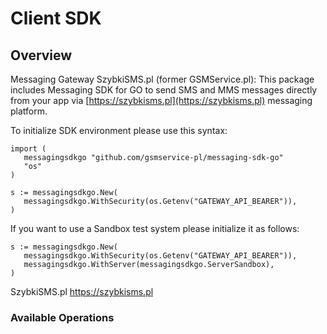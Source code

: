 # Client SDK

## Overview

Messaging Gateway SzybkiSMS.pl (former GSMService.pl): This package includes Messaging SDK for GO to send SMS and MMS messages directly from your app via [https://szybkisms.pl](https://szybkisms.pl) messaging platform.

To initialize SDK environment please use this syntax:

```
import (
   messagingsdkgo "github.com/gsmservice-pl/messaging-sdk-go"
   "os"
)

s := messagingsdkgo.New(
   messagingsdkgo.WithSecurity(os.Getenv("GATEWAY_API_BEARER")),
)
```

If you want to use a Sandbox test system please initialize it as follows:

```
s := messagingsdkgo.New(
   messagingsdkgo.WithSecurity(os.Getenv("GATEWAY_API_BEARER")),
   messagingsdkgo.WithServer(messagingsdkgo.ServerSandbox),
)
```

SzybkiSMS.pl
<https://szybkisms.pl>

### Available Operations

